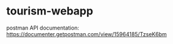 # tourism-webapp
postman API documentation: https://documenter.getpostman.com/view/15964185/TzseK6bm
